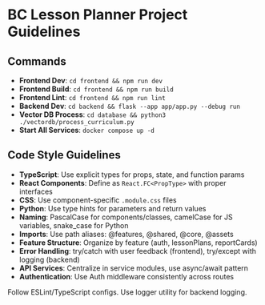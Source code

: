 # BC Lesson Planner Project Guidelines

## Commands
- **Frontend Dev**: `cd frontend && npm run dev`
- **Frontend Build**: `cd frontend && npm run build`
- **Frontend Lint**: `cd frontend && npm run lint`
- **Backend Dev**: `cd backend && flask --app app/app.py --debug run`
- **Vector DB Process**: `cd database && python3 ./vectordb/process_curriculum.py`
- **Start All Services**: `docker compose up -d`

## Code Style Guidelines
- **TypeScript**: Use explicit types for props, state, and function params
- **React Components**: Define as `React.FC<PropType>` with proper interfaces
- **CSS**: Use component-specific `.module.css` files
- **Python**: Use type hints for parameters and return values
- **Naming**: PascalCase for components/classes, camelCase for JS variables, snake_case for Python
- **Imports**: Use path aliases: @features, @shared, @core, @assets
- **Feature Structure**: Organize by feature (auth, lessonPlans, reportCards)
- **Error Handling**: try/catch with user feedback (frontend), try/except with logging (backend)
- **API Services**: Centralize in service modules, use async/await pattern
- **Authentication**: Use Auth middleware consistently across routes

Follow ESLint/TypeScript configs. Use logger utility for backend logging.
